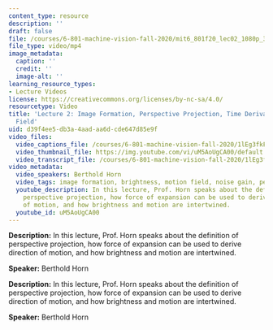```yaml
---
content_type: resource
description: ''
draft: false
file: /courses/6-801-machine-vision-fall-2020/mit6_801f20_lec02_1080p_360p_16_9.mp4
file_type: video/mp4
image_metadata:
  caption: ''
  credit: ''
  image-alt: ''
learning_resource_types:
- Lecture Videos
license: https://creativecommons.org/licenses/by-nc-sa/4.0/
resourcetype: Video
title: 'Lecture 2: Image Formation, Perspective Projection, Time Derivative, Motion
  Field'
uid: d39f4ee5-db3a-4aad-aa6d-cde647d85e9f
video_files:
  video_captions_file: /courses/6-801-machine-vision-fall-2020/1lEg3fkF2lBNeEjV_GC8lFKUsBed3Kh2M_transcript.webvtt
  video_thumbnail_file: https://img.youtube.com/vi/uM5AoUgCA00/default.jpg
  video_transcript_file: /courses/6-801-machine-vision-fall-2020/1lEg3fkF2lBNeEjV_GC8lFKUsBed3Kh2M_transcript.pdf
video_metadata:
  video_speakers: Berthold Horn
  video_tags: image formation, brightness, motion field, noise gain, perspective projection
  youtube_description: In this lecture, Prof. Horn speaks about the definition of
    perspective projection, how force of expansion can be used to derive direction
    of motion, and how brightness and motion are intertwined.
  youtube_id: uM5AoUgCA00
---
```

**Description:** In this lecture, Prof. Horn speaks about the definition of perspective projection, how force of expansion can be used to derive direction of motion, and how brightness and motion are intertwined.

**Speaker:** Berthold Horn

**Description:** In this lecture, Prof. Horn speaks about the definition of perspective projection, how force of expansion can be used to derive direction of motion, and how brightness and motion are intertwined.

**Speaker:** Berthold Horn